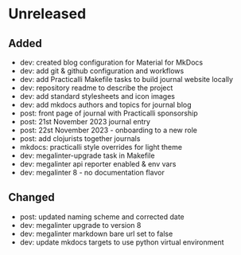 # Unreleased

## Added
- dev: created blog configuration for Material for MkDocs
- dev: add git & github configuration and workflows
- dev: add Practicalli Makefile tasks to build journal website locally
- dev: repository readme to describe the project
- dev: add standard stylesheets and icon images
- dev: add mkdocs authors and topics for journal blog
- post: front page of journal with Practicalli sponsorship
- post: 21st November 2023 journal entry
- post: 22st November 2023 - onboarding to a new role
- post: add clojurists together journals
- mkdocs: practicalli style overrides for light theme
- dev: megalinter-upgrade task in Makefile
- dev: megalinter api reporter enabled & env vars
- dev: megalinter 8 - no documentation flavor

## Changed
- post: updated naming scheme and corrected date
- dev: megalinter upgrade to version 8
- dev: megalinter markdown bare url set to false
- dev: update mkdocs targets to use python virtual environment
